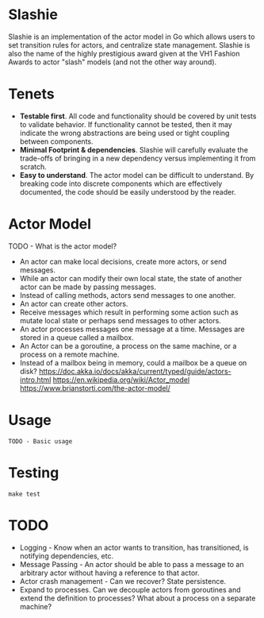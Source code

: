 # Slashie
Slashie is an implementation of the actor model in Go which allows users to set transition rules for actors, and 
centralize state management. Slashie is also the name of the highly prestigious award given at the VH1 Fashion Awards 
to actor "slash" models (and not the other way around).

# Tenets
* **Testable first**. All code and functionality should be covered by unit tests to validate behavior. If functionality cannot be tested, then it may indicate the wrong abstractions are being used or tight coupling between components.
* **Minimal Footprint & dependencies**. Slashie will carefully evaluate the trade-offs of bringing in a new dependency versus implementing it from scratch.    
* **Easy to understand**. The actor model can be difficult to understand. By breaking code into discrete components which are effectively documented, the code should be easily understood by the reader.

# Actor Model
TODO - What is the actor model?
* An actor can make local decisions, create more actors, or send messages.
* While an actor can modify their own local state, the state of another actor can be made by passing messages.
* Instead of calling methods, actors send messages to one another.
* An actor can create other actors.
* Receive messages which result in performing some action such as mutate local state or perhaps send messages to other actors.
* An actor processes messages one message at a time. Messages are stored in a queue called a mailbox.
* An Actor can be a goroutine, a process on the same machine, or a process on a remote machine.
* Instead of a mailbox being in memory, could a mailbox be a queue on disk?
https://doc.akka.io/docs/akka/current/typed/guide/actors-intro.html
https://en.wikipedia.org/wiki/Actor_model
https://www.brianstorti.com/the-actor-model/

# Usage
~~~~
TODO - Basic usage
~~~~

# Testing
~~~~
make test
~~~~

# TODO
- Logging - Know when an actor wants to transition, has transitioned, is notifying dependencies, etc.
- Message Passing - An actor should be able to pass a message to an arbitrary actor without having a reference to that actor.
- Actor crash management - Can we recover? State persistence.
- Expand to processes. Can we decouple actors from goroutines and extend the definition to processes? What about a process on a separate machine? 
